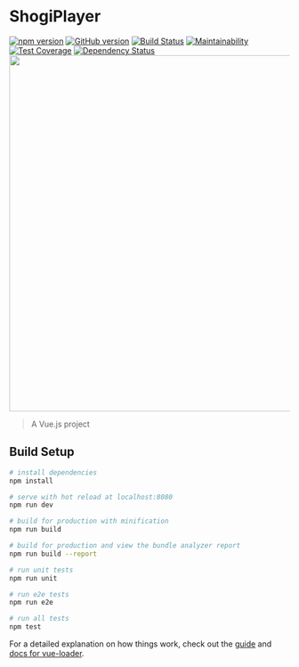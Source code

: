 # ShogiPlayer

[![npm version](https://badge.fury.io/js/shogi_player.svg)](https://badge.fury.io/js/shogi_player)
[![GitHub version](https://badge.fury.io/gh/akicho8%2Fshogi_player.png)](https://badge.fury.io/gh/akicho8%2Fshogi_player)
[![Build Status](https://travis-ci.org/akicho8/shogi_player.svg?branch=master)](https://travis-ci.org/akicho8/shogi_player)
[![Maintainability](https://api.codeclimate.com/v1/badges/3b13246110a8ab9abc08/maintainability)](https://codeclimate.com/github/akicho8/shogi_player/maintainability)
[![Test Coverage](https://api.codeclimate.com/v1/badges/3b13246110a8ab9abc08/test_coverage)](https://codeclimate.com/github/akicho8/shogi_player/test_coverage)
[![Dependency Status](https://gemnasium.com/badges/github.com/akicho8/shogi_player.svg)](https://gemnasium.com/github.com/akicho8/shogi_player)
<img src="https://raw.github.com/akicho8/shogi_player/master/screenshot1.png" height="640" />

> A Vue.js project

## Build Setup

``` bash
# install dependencies
npm install

# serve with hot reload at localhost:8080
npm run dev

# build for production with minification
npm run build

# build for production and view the bundle analyzer report
npm run build --report

# run unit tests
npm run unit

# run e2e tests
npm run e2e

# run all tests
npm test
```

For a detailed explanation on how things work, check out the [guide](http://vuejs-templates.github.io/webpack/) and [docs for vue-loader](http://vuejs.github.io/vue-loader).
